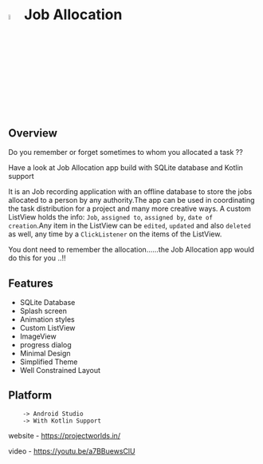 # <img alt="App image" src="Screenshots/joblogo.jpg" width="5%"> Job Allocation


## Overview

Do you remember or forget sometimes to whom you allocated a task ??

Have a look at Job Allocation app build with SQLite database and Kotlin support 

It is an Job recording application with an offline database to store the jobs allocated to a person by any authority.The app can be used in coordinating the task distribution for a project and many more creative ways. A custom ListView holds the info: `Job`, `assigned to`, `assigned by`, `date of creation`.Any item in the ListView can be `edited`, `updated` and also `deleted` as well, any time by a `ClickListener` on the items of the ListView.

You dont need to remember the allocation......the Job Allocation app would do this for you ..!!

## Features

* SQLite Database
* Splash screen
* Animation styles
* Custom ListView
* ImageView
* progress dialog
* Minimal Design
* Simplified Theme
* Well Constrained Layout

## Platform
        -> Android Studio
        -> With Kotlin Support


website - https://projectworlds.in/

video  - https://youtu.be/a7BBuewsClU